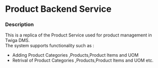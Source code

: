 # Product Backend Service #

### Description ###

This is a replica of the Product Service used for  product management in Twiga DMS.    
The system supports functionality such as :  
+ Adding Product Categories ,Products,Product Items and UOM
+ Retrival of Product Categories ,Products,Product Items and UOM etc.


